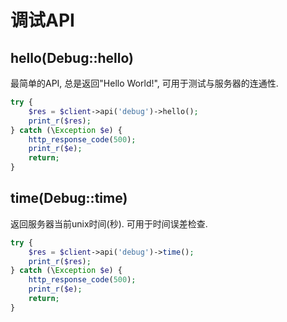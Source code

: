 # 调试API

## hello(Debug::hello)

最简单的API, 总是返回"Hello World!", 可用于测试与服务器的连通性.

```php
try {
    $res = $client->api('debug')->hello();
    print_r($res);
} catch (\Exception $e) {
    http_response_code(500);
    print_r($e);
    return;
}
```

## time(Debug::time)

返回服务器当前unix时间(秒). 可用于时间误差检查.

```php
try {
    $res = $client->api('debug')->time();
    print_r($res);
} catch (\Exception $e) {
    http_response_code(500);
    print_r($e);
    return;
}
```